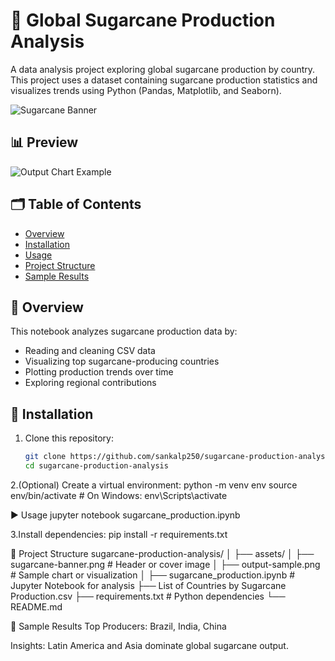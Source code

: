 # 🌾 Global Sugarcane Production Analysis

A data analysis project exploring global sugarcane production by country. This project uses a dataset containing sugarcane production statistics and visualizes trends using Python (Pandas, Matplotlib, and Seaborn).

![Sugarcane Banner](assets/sugarcane-banner.png)

## 📊 Preview

![Output Chart Example](assets/output-sample.png)

## 🗂️ Table of Contents

- [Overview](#-overview)
- [Installation](#-installation)
- [Usage](#-usage)
- [Project Structure](#-project-structure)
- [Sample Results](#-sample-results)


## 📖 Overview

This notebook analyzes sugarcane production data by:
- Reading and cleaning CSV data
- Visualizing top sugarcane-producing countries
- Plotting production trends over time
- Exploring regional contributions

## 🔧 Installation

1. Clone this repository:
   ```bash
   git clone https://github.com/sankalp250/sugarcane-production-analysis.git
   cd sugarcane-production-analysis
2.(Optional) Create a virtual environment:
python -m venv env
source env/bin/activate  # On Windows: env\Scripts\activate

▶️ Usage
jupyter notebook sugarcane_production.ipynb


3.Install dependencies:
pip install -r requirements.txt

📁 Project Structure
sugarcane-production-analysis/
│
├── assets/
│   ├── sugarcane-banner.png       # Header or cover image
│   ├── output-sample.png          # Sample chart or visualization
│
├── sugarcane_production.ipynb     # Jupyter Notebook for analysis
├── List of Countries by Sugarcane Production.csv
├── requirements.txt               # Python dependencies
└── README.md

📌 Sample Results
Top Producers: Brazil, India, China

Insights: Latin America and Asia dominate global sugarcane output.



